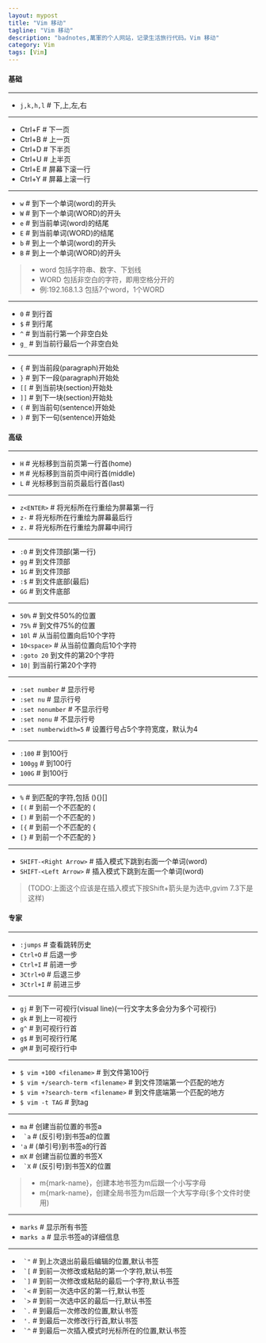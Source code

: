 ```yaml
---
layout: mypost
title: "Vim 移动"
tagline: "Vim 移动"
description: "badnotes,萬軍的个人网站，记录生活旅行代码。Vim 移动"
category: Vim
tags: [Vim]
---
```




#### 基础

-----------------------------------
* ```j,k,h,l``` # 下,上,左,右

-----------------------------------

* Ctrl+F # 下一页
* Ctrl+B # 上一页
* Ctrl+D # 下半页
* Ctrl+U # 上半页
* Ctrl+E # 屏幕下滚一行
* Ctrl+Y # 屏幕上滚一行

-----------------------------------
* ```w```       # 到下一个单词(word)的开头
* ```W```       # 到下一个单词(WORD)的开头
* ```e```       # 到当前单词(word)的结尾
* ```E```       # 到当前单词(WORD)的结尾
* ```b```       # 到上一个单词(word)的开头
* ```B```       # 到上一个单词(WORD)的开头

> *  word 包括字符串、数字、下划线
> * WORD 包括非空白的字符，即用空格分开的
> * 例:192.168.1.3 包括7个word，1个WORD

-----------------------------------
* ```0``` # 到行首
* ```$``` # 到行尾
* ```^``` # 到当前行第一个非空白处
* ```g_``` # 到当前行最后一个非空白处

-----------------------------------
* ```{```   # 到当前段(paragraph)开始处
* ```}```   # 到下一段(paragraph)开始处
* ```[[```  # 到当前块(section)开始处
* ```]]```  # 到下一块(section)开始处
* ```(```   # 到当前句(sentence)开始处
* ```)```   # 到下一句(sentence)开始处

#### 高级

-----------------------------------
* ```H```  # 光标移到当前页第一行首(home)
* ```M```  # 光标移到当前页中间行首(middle)
* ```L```  # 光标移到当前页最后行首(last)

-----------------------------------
* ```z<ENTER>``` # 将光标所在行重绘为屏幕第一行
* ```z-``` # 将光标所在行重绘为屏幕最后行
* ```z.``` # 将光标所在行重绘为屏幕中间行

-----------------------------------
* ```:0``` # 到文件顶部(第一行)
* ```gg``` # 到文件顶部
* ```1G``` # 到文件顶部
* ```:$``` # 到文件底部(最后)
* ```GG``` # 到文件底部

-----------------------------------
* ```50%``` # 到文件50%的位置
* ```75%``` # 到文件75%的位置
* ```10l``` # 从当前位置向后10个字符
* ```10<space>``` # 从当前位置向后10个字符
* ```:goto 20``` 到文件的第20个字符
* ```10|``` 到当前行第20个字符

-----------------------------------
* ```:set number```   # 显示行号
* ```:set nu```       # 显示行号
* ```:set nonumber``` #  不显示行号
* ```:set nonu```     # 不显示行号
* ```:set numberwidth=5``` # 设置行号占5个字符宽度，默认为4

-----------------------------------
* ```:100``` # 到100行
* ```100gg``` # 到100行
* ```100G``` # 到100行

-----------------------------------
* ```%``` # 到匹配的字符,包括 (){}[]
* ```[(``` # 到前一个不匹配的 (
* ```[)``` # 到前一个不匹配的 )
* ```[{``` # 到前一个不匹配的 {
* ```[}``` # 到前一个不匹配的 }

-----------------------------------
* ```SHIFT-<Right Arrow>``` # 插入模式下跳到右面一个单词(word)
* ```SHIFT-<Left Arrow>``` # 插入模式下跳到左面一个单词(word)

> (TODO:上面这个应该是在插入模式下按Shift+箭头是为选中,gvim 7.3下是这样)

#### 专家

-----------------------------------
* ```:jumps``` # 查看跳转历史
* ```Ctrl+O``` # 后退一步
* ```Ctrl+I``` # 前进一步
* ```3Ctrl+O``` # 后退三步
* ```3Ctrl+I``` # 前进三步

-----------------------------------
* ```gj``` # 到下一可视行(visual line)(一行文字太多会分为多个可视行)
* ```gk``` # 到上一可视行
* ```g^``` # 到可视行行首
* ```g$``` # 到可视行行尾
* ```gM``` # 到可视行行中

-----------------------------------
* ```$ vim +100 <filename>``` # 到文件第100行
* ```$ vim +/search-term <filename>``` # 到文件顶端第一个匹配的地方
* ```$ vim +?search-term <filename>``` # 到文件底端第一个匹配的地方
* ```$ vim -t TAG``` # 到tag

-----------------------------------
* ```ma``` # 创建当前位置的书签a
* ``` `a``` # (反引号)到书签a的位置
* ```'a``` # (单引号)到书签a的行首
* ```mX``` # 创建当前位置的书签X
* ``` `X``` # (反引号)到书签X的位置

> *  m{mark-name}，创建本地书签为m后跟一个小写字母
> * m{mark-name}，创建全局书签为m后跟一个大写字母(多个文件时使用)

-----------------------------------
* ```marks``` # 显示所有书签
* ```marks a``` # 显示书签a的详细信息

-----------------------------------
* ``` `"```  # 到上次退出前最后编辑的位置,默认书签
* ``` `[```  # 到前一次修改或粘贴的第一个字符,默认书签
* ``` `]```  # 到前一次修改或粘贴的最后一个字符,默认书签
* ``` `<```  # 到前一次选中区的第一行,默认书签
* ``` `>```  # 到前一次选中区的最后一行,默认书签
* ``` `.```  # 到最后一次修改的位置,默认书签
* ``` '.```  # 到最后一次修改行行首,默认书签
* ``` `^```  # 到最后一次插入模式时光标所在的位置,默认书签













